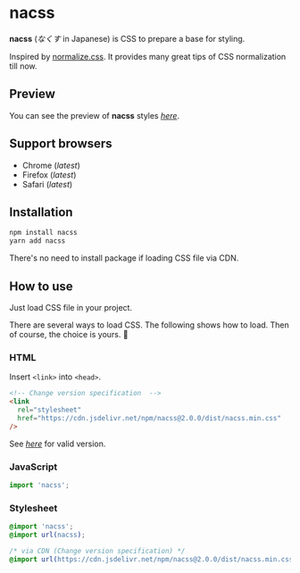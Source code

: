 # nacss

**nacss** (*なくす* in Japanese) is CSS to prepare a base for styling.

Inspired by [normalize.css](https://www.npmjs.com/package/normalize.css). It provides many great tips of CSS normalization till now.


## Preview

You can see the preview of **nacss** styles *[here](/preview/)*.


## Support browsers

- Chrome (*latest*)
- Firefox (*latest*)
- Safari (*latest*)


## Installation

```bash
npm install nacss
yarn add nacss
```

There's no need to install package if loading CSS file via CDN.


## How to use

Just load CSS file in your project.

There are several ways to load CSS. The following shows how to load.
Then of course, the choice is yours. 🐑

### HTML

Insert `<link>` into `<head>`.

```html
<!-- Change version specification  -->
<link
  rel="stylesheet"
  href="https://cdn.jsdelivr.net/npm/nacss@2.0.0/dist/nacss.min.css"
/>
```

See *[here](https://github.com/nemuvski/nacss/releases)* for valid version.

### JavaScript

```js
import 'nacss';
```

### Stylesheet

```css
@import 'nacss';
@import url(nacss);

/* via CDN (Change version specification) */
@import url(https://cdn.jsdelivr.net/npm/nacss@2.0.0/dist/nacss.min.css);
```
